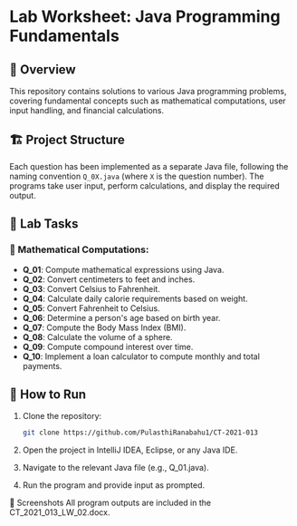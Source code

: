 # Lab Worksheet: Java Programming Fundamentals

## 📌 Overview
This repository contains solutions to various Java programming problems, covering fundamental concepts such as mathematical computations, user input handling, and financial calculations.

## 🏗️ Project Structure
Each question has been implemented as a separate Java file, following the naming convention `Q_0X.java` (where `X` is the question number). The programs take user input, perform calculations, and display the required output.

## 📝 Lab Tasks

### 🔹 Mathematical Computations:
- **Q_01**: Compute mathematical expressions using Java.
- **Q_02**: Convert centimeters to feet and inches.
- **Q_03**: Convert Celsius to Fahrenheit.
- **Q_04**: Calculate daily calorie requirements based on weight.
- **Q_05**: Convert Fahrenheit to Celsius.
- **Q_06**: Determine a person's age based on birth year.
- **Q_07**: Compute the Body Mass Index (BMI).
- **Q_08**: Calculate the volume of a sphere.
- **Q_09**: Compute compound interest over time.
- **Q_10**: Implement a loan calculator to compute monthly and total payments.

## 🚀 How to Run
1. Clone the repository:
   ```bash
   git clone https://github.com/PulasthiRanabahu1/CT-2021-013
2. Open the project in IntelliJ IDEA, Eclipse, or any Java IDE.

3. Navigate to the relevant Java file (e.g., Q_01.java).

4. Run the program and provide input as prompted.

📸 Screenshots
All program outputs are included in the CT_2021_013_LW_02.docx.

